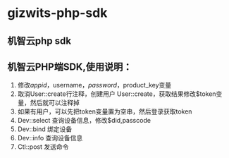 # gizwits-php-sdk

## 机智云php sdk

## 机智云PHP端SDK,使用说明：
1. 修改$appid，$username，$password，$product_key变量
2. 取消User::create行注释，创建用户 User::create，获取结果修改$token变量，然后就可以注释掉
3. 如果有用户，可以先把token变量置为空串，然后登录获取token
4. Dev::select 查询设备信息，修改$did,passcode
5. Dev::bind 绑定设备
6. Dev::info 查询设备信息
7. Ctl::post 发送命令
